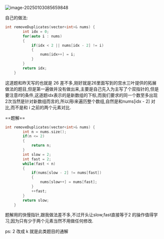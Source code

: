 ![image-20250103085659848](D:\Practice\daily(interview)\80删除有序数组中的重复项Ⅱ.assets\image-20250103085659848.png)

自己的做法:

```c++
int removeDuplicates(vector<int>& nums) {
        int idx = 0;
        for(auto i : nums)
        {
            if(idx < 2 || nums[idx - 2] != i)
            {
                nums[idx++] = i;
            }
        }
        return idx;
    }
```

这道题和昨天写的也就是 26 差不多,刚好就是26里面写到的宫水三叶提供的拓展做法的题目,但是第一遍做并没有做出来,主要是自己先入为主写了个双指针的,但是要注意if的条件,这道题idx表示的是新数组的下标,而我们要求的同一个数至多出现2次当然是针对新数组而言的,所以用i来遍历整个数组,自然是和nums[idx - 2] 对比,而不是和 i 之前的两个元素对比.

==题解==

```c++
int removeDuplicates(vector<int>& nums) {
        int n = nums.size();
        if(n <= 2)
        {
            return n;
        }
        int slow = 2;
        int fast = 2;
        while(fast < n)
        {
            if(nums[slow - 2] != nums[fast])
            {
                nums[slow++] = nums[fast];
            }
            ++fast;
        }
        return slow;
    }
```

题解用的快慢指针,跟我做法差不多,不过开头让slow,fast直接等于2 的操作值得学习,因为只有少于两个元素当然不用做任何修改.

ps: 2 改成 k 就是此类题目的通解